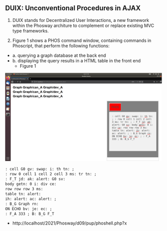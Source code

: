 ## DUIX: Unconventional Procedures in AJAX

1. DUIX stands for Decentralized User Interactions, a new framework within the Phosway architure to complement or replace existing MVC type frameworks.

2. Figure 1 shows a PHOS command window, containing commands in Phoscript, that perform the following functions:

- a. querying a graph database at the back end
- b. displaying the query results in a HTML table in the front end
  - Figure 1
<img src="https://github.com/udexon/Phosway/blob/master/img/DUIX_AJAX.png" width=600>


```
: cell G0 gv: swap: i: th tn: ; 
: row 0 cell 1 cell 2 cell 3 ms: tr tn: ; 
: F_T jd: ak: alert: G0 sv: 
body getn: 0 i: div ce: 
row row row 3 ms: 
table tn: alert: 
ih: alert: ac: alert: ; 
: B_G Graph rn: 
ON ECHO bv: je: ec: ; 
: F_A 333 ; B: B_G F_T
```

- http://localhost/2021/Phosway/d09/pup/phoshell.php?x
